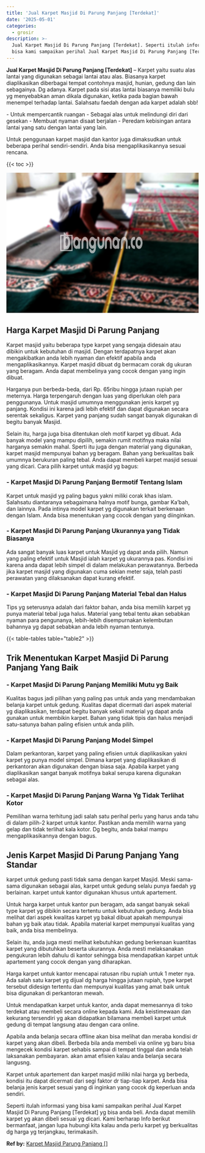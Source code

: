 ```yaml
---
title: 'Jual Karpet Masjid Di Parung Panjang [Terdekat]'
date: '2025-05-01'
categories:
  - grosir
description: >-
  Jual Karpet Masjid Di Parung Panjang [Terdekat]. Seperti itulah informasi yang
  bisa kami sampaikan perihal Jual Karpet Masjid Di Parung Panjang [Terdekat]...
---
```


**Jual Karpet Masjid Di Parung Panjang \[Terdekat\]** – Karpet yaitu suatu alas lantai yang digunakan sebagai lantai atau alas. Biasanya karpet diaplikasikan diberbagai tempat contohnya masjid, hunian, gedung dan lain sebagainya. Dg adanya. Karpet pada sisi atas lantai biasanya memiliki bulu yg menyebabkan aman dikala digunakan, ketika pada bagian bawah menempel terhadap lantai. Salahsatu faedah dengan ada karpet adalah sbb!

\- Untuk mempercantik ruangan - Sebagai alas untuk melindungi diri dari gesekan - Membuat nyaman disaat berjalan - Peredam kebisingan antara lantai yang satu dengan lantai yang lain.

Untuk penggunaan karpet masjid dan kantor juga dimaksudkan untuk beberapa perihal sendiri-sendiri. Anda bisa mengaplikasikannya sesuai rencana.

{{< toc >}}

![Jual Karpet Masjid Di Parung Panjang [Terdekat]](/images/grosir-karpet-murah-37.png)

## Harga Karpet Masjid Di Parung Panjang

Karpet masjid yaitu beberapa type karpet yang sengaja didesain atau dibikin untuk kebutuhan di masjid. Dengan terdapatnya karpet akan mengakibatkan anda lebih nyaman dan efektif apabila anda mengaplikasikannya. Karpet masjid dibuat dg bermacam corak dg ukuran yang beragam. Anda dapat membelinya yang cocok dengan yang ingin dibuat.

Harganya pun berbeda-beda, dari Rp. 65ribu hingga jutaan rupiah per meternya. Harga terpengaruh dengan luas yang diperlukan oleh para penggunanya. Untuk masjid umumnya menggunakan jenis karpet yg panjang. Kondisi ini karena jadi lebih efektif dan dapat digunakan secara serentak sekaligus. Karpet yang panjang sudah sangat banyak digunakan di begitu banyak Masjid.

Selain itu, harga juga bisa ditentukan oleh motif karpet yg dibuat. Ada banyak model yang mampu dipilih, semakin rumit motifnya maka nilai harganya semakin mahal. Sperti itu juga dengan material yang digunakan, karpet masjid mempunyai bahan yg beragam. Bahan yang berkualitas baik umumnya berukuran paling tebal. Anda dapat membeli karpet masjid sesuai yang dicari. Cara pilih karpet untuk masjid yg bagus:

### \- Karpet Masjid Di Parung Panjang Bermotif Tentang Islam

Karpet untuk masjid yg paling bagus yakni miliki corak khas islam. Salahsatu diantaranya sebagaimana halnya motif bunga, gambar Ka’bah, dan lainnya. Pada intinya model karpet yg digunakan terkait berkenaan dengan Islam. Anda bisa menentukan yang cocok dengan yang diinginkan.

### \- Karpet Masjid Di Parung Panjang Ukurannya yang Tidak Biasanya

Ada sangat banyak luas karpet untuk Masjid yg dapat anda pilih. Namun yang paling efektif untuk Masjid ialah karpet yg ukurannya pas. Kondisi ini karena anda dapat lebih simpel di dalam melakukan perawatannya. Berbeda jika karpet masjid yang digunakan cuma sekian meter saja, telah pasti perawatan yang dilaksanakan dapat kurang efektif.

### \- Karpet Masjid Di Parung Panjang Material Tebal dan Halus

Tips yg seterusnya adalah dari faktor bahan, anda bisa memilih karpet yg punya material tebal juga halus. Material yang tebal tentu akan sebabkan nyaman para pengunanya, lebih-lebih disempurnakan kelembutan bahannya yg dapat sebabkan anda lebih nyaman tentunya.

{{< table-tables table="table2" >}}

## Trik Menentukan Karpet Masjid Di Parung Panjang Yang Baik

### \- Karpet Masjid Di Parung Panjang Memiliki Mutu yg Baik

Kualitas bagus jadi pilihan yang paling pas untuk anda yang mendambakan belanja karpet untuk gedung. Kualitas dapat dicermati dari aspek material yg diaplikasikan, terdapat begitu banyak sekali material yg dapat anda gunakan untuk membikin karpet. Bahan yang tidak tipis dan halus menjadi satu-satunya bahan paling efisien untuk anda pilih.

### \- Karpet Masjid Di Parung Panjang Model Simpel

Dalam perkantoran, karpet yang paling efisien untuk diaplikasikan yakni karpet yg punya model simpel. Dimana karpet yang diaplikasikan di perkantoran akan digunakan dengan biasa saja. Apabila karpet yang diaplikasikan sangat banyak motifnya bakal serupa karena digunakan sebagai alas.

### \- Karpet Masjid Di Parung Panjang Warna Yg Tidak Terlihat Kotor

Pemilihan warna terhitung jadi salah satu perihal perlu yang harus anda tahu di dalam pilih-2 karpet untuk kantor. Pastikan anda memilih warna yang gelap dan tidak terlihat kala kotor. Dg begitu, anda bakal mampu mengaplikasikannya dengan bagus.

## Jenis Karpet Masjid Di Parung Panjang Yang Standar

karpet untuk gedung pasti tidak sama dengan karpet Masjid. Meski sama-sama digunakan sebagai alas, karpet untuk gedung selalu punya faedah yg berlainan. karpet untuk kantor digunakan khusus untuk apartement.

Untuk harga karpet untuk kantor pun beragam, ada sangat banyak sekali type karpet yg dibikin secara tertentu untuk kebutuhan gedung. Anda bisa melihat dari aspek kwalitas karpet yg bakal dibuat apakah mempunyai bahan yg baik atau tidak. Apabila material karpet mempunyai kualitas yang baik, anda bisa membelinya.

Selain itu, anda juga mesti melihat kebutuhkan gedung berkenaan kuantitas karpet yang dibutuhkan beserta ukurannya. Anda mesti melaksanakan pengukuran lebih dahulu di kantor sehingga bisa mendapatkan karpet untuk apartement yang cocok dengan yang diharapkan.

Harga karpet untuk kantor mencapai ratusan ribu rupiah untuk 1 meter nya. Ada salah satu karpet yg dijual dg harga hingga jutaan rupiah, type karpet tersebut didesign tertentu dan mempunyai kualitas yang amat baik untuk bisa digunakan di perkantoran mewah.

Untuk mendapatkan karpet untuk kantor, anda dapat memesannya di toko terdekat atau membeli secara online kepada kami. Ada keistimewaan dan kekurang tersendiri yg akan didapatkan bilamana membeli karpet untuk gedung di tempat langsung atau dengan cara online.

Apabila anda belanja secara offline akan bisa melihat dan meraba kondisi dr karpet yang akan dibeli. Berbeda bila anda membeli via online yg baru bisa mengecek kondisi karpet sehabis sampai di tempat tinggal dan anda telah laksanakan pembayaran. akan amat efisien kalau anda belanja secara langusng.

Karpet untuk apartement dan karpet masjid miliki nilai harga yg berbeda, kondisi itu dapat dicermati dari segi faktor dr tiap-tiap karpet. Anda bisa belanja jenis karpet sesuai yang di inginkan yang cocok dg keperluan anda sendiri.

Seperti itulah informasi yang bisa kami sampaikan perihal Jual Karpet Masjid Di Parung Panjang \[Terdekat\] yg bisa anda beli. Anda dapat memilih karpet yg akan dibeli sesuai yg dicari. Kami berharap Info berikut bermanfaat, jangan lupa hubungi kita kalau anda perlu karpet yg berkualitas dg harga yg terjangkau, terimakasih.

**Ref by:**  [Karpet Masjid Parung Panjang []](https://id.wikipedia.org/wiki/Karpet)
